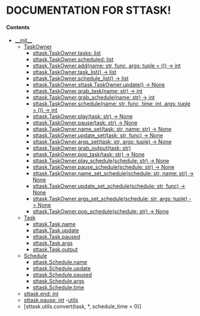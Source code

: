 # DOCUMENTATION FOR STTASK!

#### Contents

- [\_\_init\_\_]()
  - [TaskOwner]()
    - [sttask.TaskOwner.tasks: list]()
    - [sttask.TaskOwner.scheduled: list]()
    - [sttask.TaskOwner.add(name: str, func, args: tuple = ()) -> int]()
    - [sttask.TaskOwner.task_list() -> list]()
    - [sttask.TaskOwner.schedule_list() -> list]()
    - [sttask.TaskOwner.sttask.TaskOwner.update() -> None]()
    - [sttask.TaskOwner.grab_task(name: str) -> int]()
    - [sttask.TaskOwner.grab_schedule(name: str) -> int]()
    - [sttask.TaskOwner.schedule(name: str, func, time: int, args: tuple = ()) -> int]()
    - [sttask.TaskOwner.play(task: str) -> None]()
    - [sttask.TaskOwner.pause(task: str) -> None]()
    - [sttask.TaskOwner.name_set(task: str, name: str) -> None]()
    - [sttask.TaskOwner.update_set(task: str, func) -> None]()
    - [sttask.TaskOwner.args_set(task: str, args: tuple) -> None]()
    - [sttask.TaskOwner.grab_output(task: str)]()
    - [sttask.TaskOwner.pop_task(task: str) -> None]()
    - [sttask.TaskOwner.play_schedule(schedule: str) -> None]()
    - [sttask.TaskOwner.pause_schedule(schedule: str) -> None]()
    - [sttask.TaskOwner.name_set_schedule(schedule: str, name: str) -> None]()
    - [sttask.TaskOwner.update_set_schedule(schedule: str, func) -> None]()
    - [sttask.TaskOwner.args_set_schedule(schedule: str, args: tuple) -> None]()
    - [sttask.TaskOwner.pop_schedule(schedule: str) -> None]()
  - [Task]()
    - [sttask.Task.name]()
    - [sttask.Task.update]()
    - [sttask.Task.paused]()
    - [sttask.Task.args]()
    - [sttask.Task.output]()
  - [Schedule]()
    - [sttask.Schedule.name]()
    - [sttask.Schedule.update]()
    - [sttask.Schedule.paused]()
    - [sttask.Schedule.args]()
    - [sttask.Schedule.time]()
  - [sttask.end: int]()
  - [sttask.pause: int]()
-[utils]()
  - [sttask.utils.convert(task, \*, schedule_time = 0)]
